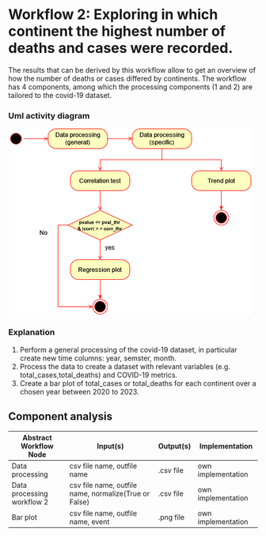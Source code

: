 # Workflow 2: Exploring in which continent the highest number of deaths and cases were recorded.
The results that can be derived by this workflow allow to get an overview of how the number of deaths or cases differed by continents. The workflow has 4 components, among which the processing components (1 and 2) are tailored to the covid-19 dataset. 

### Uml activity diagram
![Alt text](./Workflow3ActivityDiagram.png)
### Explanation
1. Perform a general processing of the covid-19 dataset, in particular create new time columns: year, semster, month.
2. Process the data to create a dataset with relevant variables (e.g. total_cases,total_deaths) and COVID-19 metrics.
3. Create a bar plot of total_cases or total_deaths for each continent over a chosen year between 2020 to 2023.


## Component analysis

| Abstract Workflow Node                  | Input(s)     | Output(s)                 | Implementation     |
|-----------------------------------------|--------------|---------------------------|--------------------|
| Data processing            | csv file name, outfile name | .csv file         | own implementation  |
| Data processing workflow 2    | csv file name, outfile name, normalize(True or False)  | .csv file   | own implementation |
| Bar plot                   | csv file name, outfile name, event   | .png  file | own implementation |



